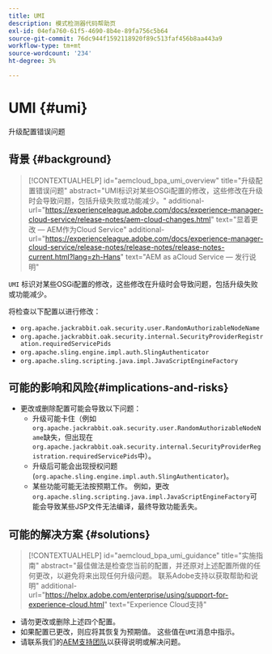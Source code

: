 ```yaml
---
title: UMI
description: 模式检测器代码帮助页
exl-id: 04efa760-61f5-4690-8b4e-89fa756c5b64
source-git-commit: 76dc944f1592118920f89c513faf456b8aa443a9
workflow-type: tm+mt
source-wordcount: '234'
ht-degree: 3%

---
```


# UMI {#umi}

升级配置错误问题

## 背景 {#background}

>[!CONTEXTUALHELP]
>id="aemcloud_bpa_umi_overview"
>title="升级配置错误问题"
>abstract="UMI标识对某些OSGi配置的修改，这些修改在升级时会导致问题，包括升级失败或功能减少。"
>additional-url="https://experienceleague.adobe.com/docs/experience-manager-cloud-service/release-notes/aem-cloud-changes.html" text="显着更改 — AEM作为Cloud Service"
>additional-url="https://experienceleague.adobe.com/docs/experience-manager-cloud-service/release-notes/release-notes/release-notes-current.html?lang=zh-Hans" text="AEM as aCloud Service — 发行说明"

`UMI` 标识对某些OSGi配置的修改，这些修改在升级时会导致问题，包括升级失败或功能减少。

将检查以下配置以进行修改：
* `org.apache.jackrabbit.oak.security.user.RandomAuthorizableNodeName`
* `org.apache.jackrabbit.oak.security.internal.SecurityProviderRegistration.requiredServicePids`
* `org.apache.sling.engine.impl.auth.SlingAuthenticator`
* `org.apache.sling.scripting.java.impl.JavaScriptEngineFactory`

## 可能的影响和风险{#implications-and-risks}

* 更改或删除配置可能会导致以下问题：
   * 升级可能卡住（例如`org.apache.jackrabbit.oak.security.user.RandomAuthorizableNodeName`缺失，但出现在`org.apache.jackrabbit.oak.security.internal.SecurityProviderRegistration.requiredServicePids`中）。
   * 升级后可能会出现授权问题(`org.apache.sling.engine.impl.auth.SlingAuthenticator`)。
   * 某些功能可能无法按预期工作。 例如，更改`org.apache.sling.scripting.java.impl.JavaScriptEngineFactory`可能会导致某些JSP文件无法编译，最终导致功能丢失。

## 可能的解决方案 {#solutions}

>[!CONTEXTUALHELP]
>id="aemcloud_bpa_umi_guidance"
>title="实施指南"
>abstract="最佳做法是检查您当前的配置，并还原对上述配置所做的任何更改，以避免将来出现任何升级问题。 联系Adobe支持以获取帮助和说明"
>additional-url="https://helpx.adobe.com/enterprise/using/support-for-experience-cloud.html" text="Experience Cloud支持"

* 请勿更改或删除上述四个配置。
* 如果配置已更改，则应将其恢复为预期值。 这些值在`UMI`消息中指示。
* 请联系我们的[AEM支持团队](https://helpx.adobe.com/enterprise/using/support-for-experience-cloud.html)以获得说明或解决问题。
